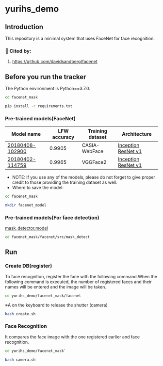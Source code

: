 # yurihs_demo

## Introduction
This repository is a minimal system that uses FaceNet for face recognition.
### :raising_hand: Cited by:
1. https://github.com/davidsandberg/facenet

## Before you run the tracker
The Python environment is Python==3.7.0.
```bash
cd facenet_mask
```
```bash
pip install -r requirements.txt
```
### Pre-trained models(FaceNet)
| Model name      | LFW accuracy | Training dataset | Architecture |
|-----------------|--------------|------------------|-------------|
| [20180408-102900](https://drive.google.com/open?id=1R77HmFADxe87GmoLwzfgMu_HY0IhcyBz) | 0.9905        | CASIA-WebFace    | [Inception ResNet v1](https://github.com/davidsandberg/facenet/blob/master/src/models/inception_resnet_v1.py) |
| [20180402-114759](https://drive.google.com/open?id=1EXPBSXwTaqrSC0OhUdXNmKSh9qJUQ55-) | 0.9965        | VGGFace2      | [Inception ResNet v1](https://github.com/davidsandberg/facenet/blob/master/src/models/inception_resnet_v1.py) |

* NOTE: If you use any of the models, please do not forget to give proper credit to those providing the training dataset as well.
* Where to save the model:
```bash
cd facenet_mask
```
```bash
mkdir facenet_model
```

### Pre-trained models(For face detection)
[mask_detector.model](https://drive.google.com/file/d/1DdaF3eRnlbv2ssvsJhHqlGQTnlhqK2wi/view?usp=sharing)
```bash
cd facenet_mask/facenet/src/mask_detect
```

## Run

### Create DB(register)
To face recognition, register the face with the following command.When the following command is executed, the number of registered faces and their names will be entered and the image will be taken.
```bash
cd yurihs_demo/facenet_mask/facenet
```
※A on the keyboard to release the shutter (camera)
```bash
bash create.sh
```

### Face Recognition
It compares the face image with the one registered earlier and face recognition.
```bash
cd yurihs_demo/facenet_mask`
```

```bash
bash camera.sh
```
